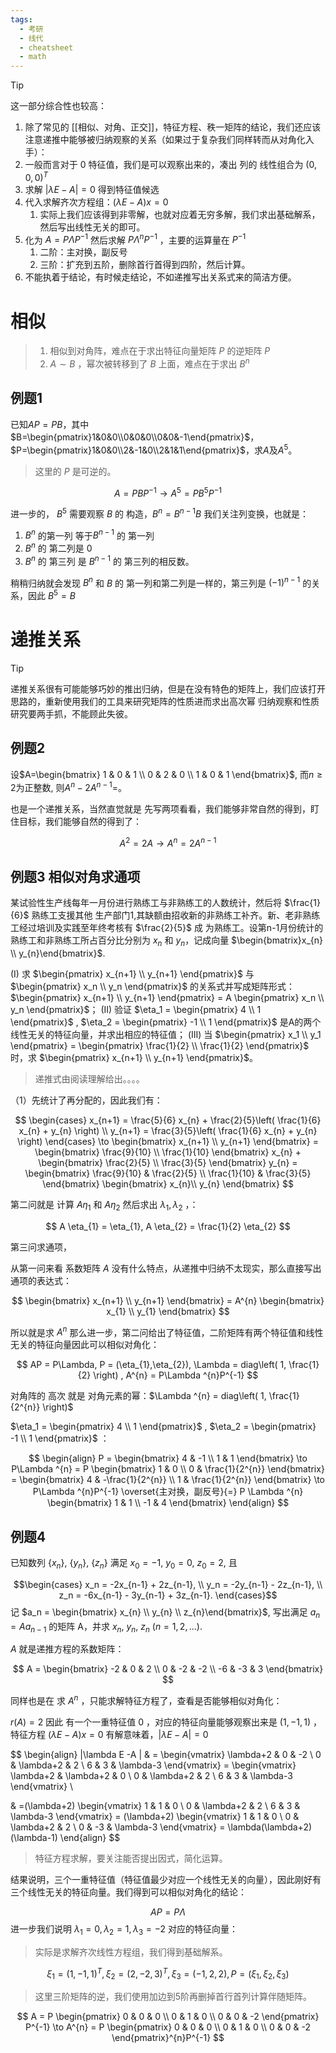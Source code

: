 ```yaml
---
tags:
  - 考研
  - 线代
  - cheatsheet
  - math
---
```

> [!tip]
> 这一部分综合性也较高：
> 1. 除了常见的 [[相似、对角、正交]]，特征方程、秩一矩阵的结论，我们还应该注意递推中能够被归纳观察的关系（如果过于复杂我们同样转而从对角化入手）： 
> 	1. 一般而言对于 $0$ 特征值，我们是可以观察出来的，凑出 列的 线性组合为 $(0,0,0)^{T}$  
> 	2. 求解 $|\lambda E -A| = 0$ 得到特征值候选
> 	3. 代入求解齐次方程组：$(\lambda E-A)x= 0$ 
> 		1. 实际上我们应该得到非零解，也就对应着无穷多解，我们求出基础解系，然后写出线性无关的即可。
> 	4. 化为 $A = P\Lambda P^{-1}$ 然后求解  $P\Lambda ^{n}P^{-1}$  ，主要的运算量在 $P^{-1}$ 
> 		1. 二阶：主对换，副反号
> 		2. 三阶：扩充到五阶，删除首行首得到四阶，然后计算。
> 2. 不能执着于结论，有时候走结论，不如递推写出关系式来的简洁方便。
# 相似

> 1. 相似到对角阵，难点在于求出特征向量矩阵 $P$ 的逆矩阵 $P$
> 2. $A \sim B$  ，幂次被转移到了 $B$ 上面，难点在于求出 $B^{n}$

## 例题1
已知$AP=PB$，其中$B=\begin{pmatrix}1&0&0\\0&0&0\\0&0&-1\end{pmatrix}$，$P=\begin{pmatrix}1&0&0\\2&-1&0\\2&1&1\end{pmatrix}$，求$A$及$A^5$。

> 这里的 $P$ 是可逆的。 

$$
A = PBP^{-1} \to A^{5} = PB^{5}P^{-1}
$$

进一步的， $B^{5}$ 需要观察 $B$ 的 构造，$B^{n} = B^{n-1} B$    我们关注列变换，也就是：

1. $B^{n}$ 的第一列 等于$B^{n-1}$ 的 第一列
2. $B^{n}$ 的 第二列是 $0$
3. $B^{n}$ 的 第三列 是 $B^{n-1}$ 的 第三列的相反数。

稍稍归纳就会发现 $B^{n}$ 和 $B$ 的 第一列和第二列是一样的，第三列是 $(-1)^{n-1}$    的关系，因此 $B^{5} = B$ 

# 递推关系

> [!tip]
> 递推关系很有可能能够巧妙的推出归纳，但是在没有特色的矩阵上，我们应该打开思路的，重新使用我们的工具来研究矩阵的性质进而求出高次幂
> 归纳观察和性质研究要两手抓，不能顾此失彼。



## 例题2

设$A=\begin{bmatrix} 1 & 0 & 1 \\ 0 & 2 & 0 \\ 1 & 0 & 1 \end{bmatrix}$, 而$n \geq 2$为正整数, 则$A^n - 2A^{n-1} =$。


也是一个递推关系，当然直觉就是 先写两项看看，我们能够非常自然的得到，盯住目标，我们能够自然的得到了：

$$
A^{2} = 2A \to A^{n} = 2A^{n-1}
$$

## 例题3 相似对角求通项

某试验性生产线每年一月份进行熟练工与非熟练工的人数统计，然后将 $\frac{1}{6}$ 熟练工支援其他
生产部门1,其缺额由招收新的非熟练工补齐。新、老非熟练工经过培训及实践至年终考核有 $\frac{2}{5}$ 成
为熟练工。设第n-1月份统计的熟练工和非熟练工所占百分比分别为 $x_n$ 和 $y_n$，记成向量 $\begin{bmatrix}x_{n} \\ y_{n}\end{bmatrix}$.

(I) 求 $\begin{pmatrix} x_{n+1} \\ y_{n+1} \end{pmatrix}$ 与 $\begin{pmatrix} x_n \\ y_n \end{pmatrix}$ 的关系式并写成矩阵形式：$\begin{pmatrix} x_{n+1} \\ y_{n+1} \end{pmatrix} = A \begin{pmatrix} x_n \\ y_n \end{pmatrix}$；
(II) 验证 $\eta_1 = \begin{pmatrix} 4 \\ 1 \end{pmatrix}$ , $\eta_2 = \begin{pmatrix} -1 \\ 1 \end{pmatrix}$ 是A的两个线性无关的特征向量，并求出相应的特征值；
(III) 当 $\begin{pmatrix} x_1 \\ y_1 \end{pmatrix} = \begin{pmatrix} \frac{1}{2} \\ \frac{1}{2} \end{pmatrix}$ 时，求 $\begin{pmatrix} x_{n+1} \\ y_{n+1} \end{pmatrix}$。


> 递推式由阅读理解给出。。。。

（1）先统计了再分配的，因此我们有：

$$
\begin{cases}
x_{n+1} = \frac{5}{6} x_{n} + \frac{2}{5}\left( \frac{1}{6} x_{n} + y_{n} \right) \\
y_{n+1} = \frac{3}{5}\left( \frac{1}{6} x_{n} + y_{n} \right)
\end{cases} \to \begin{bmatrix}
x_{n+1} \\
y_{n+1} 
\end{bmatrix} = \begin{bmatrix}
\frac{9}{10} \\
\frac{1}{10}
\end{bmatrix} x_{n} + \begin{bmatrix} 
\frac{2}{5} \\
\frac{3}{5}
\end{bmatrix} y_{n} = \begin{bmatrix}
\frac{9}{10} & \frac{2}{5} \\
\frac{1}{10} & \frac{3}{5}
\end{bmatrix}  \begin{bmatrix}
x_{n}\\
 y_{n}
 \end{bmatrix}
$$


第二问就是 计算 $A \eta_{1}$ 和 $A \eta_{2}$   然后求出 $\lambda_{1},\lambda_{2}$ ，：

$$
A \eta_{1} = \eta_{1}, A \eta_{2} = \frac{1}{2} \eta_{2}
$$

第三问求通项，

从第一问来看 系数矩阵 $A$ 没有什么特点，从递推中归纳不太现实，那么直接写出通项的表达式：

$$
\begin{bmatrix}
x_{n+1}  \\
y_{n+1}
\end{bmatrix} = A^{n} \begin{bmatrix}
x_{1} \\
y_{1}
\end{bmatrix}
$$

所以就是求 $A^{n}$  那么进一步，第二问给出了特征值，二阶矩阵有两个特征值和线性无关的特征向量因此可以相似对角化：

$$
AP = P\Lambda, P = (\eta_{1},\eta_{2}), \Lambda = diag\left( 1, \frac{1}{2} \right) , A^{n} = P\Lambda ^{n}P^{-1}
$$

对角阵的 高次 就是 对角元素的幂：$\Lambda ^{n} = diag\left( 1, \frac{1}{2^{n}} \right)$ 



$\eta_1 = \begin{pmatrix} 4 \\ 1 \end{pmatrix}$ , $\eta_2 = \begin{pmatrix} -1 \\ 1 \end{pmatrix}$ ：

$$
\begin{align}
P = \begin{bmatrix}
4 &  -1  \\
1 & 1
\end{bmatrix} \to P\Lambda ^{n} = P \begin{bmatrix}
1 & 0 \\
0 & \frac{1}{2^{n}}
\end{bmatrix} = \begin{bmatrix}
4 & -\frac{1}{2^{n}} \\
1 & \frac{1}{2^{n}}
\end{bmatrix} \to P\Lambda ^{n}P^{-1} \overset{主对换，副反号}{=} P \Lambda ^{n} \begin{bmatrix}
1 & 1 \\
-1 & 4
\end{bmatrix}
\end{align}
$$

## 例题4

已知数列 $\{x_n\}$, $\{y_n\}$, $\{z_n\}$ 满足 $x_0 = -1$, $y_0 = 0$, $z_0 = 2$, 且

$$\begin{cases}
x_n = -2x_{n-1} + 2z_{n-1}, \\
y_n = -2y_{n-1} - 2z_{n-1}, \\
z_n = -6x_{n-1} - 3y_{n-1} + 3z_{n-1}.
\end{cases}$$
记 $a_n =  \begin{bmatrix} x_{n} \\ y_{n} \\ z_{n}\end{bmatrix}$, 写出满足 $a_n = Aa_{n-1}$ 的矩阵 A，并求 $x_n$, $y_n$, $z_n$ ($n=1, 2, \dots$).

$A$ 就是递推方程的系数矩阵：

$$
A = \begin{bmatrix}
-2 & 0 & 2 \\
0 & -2 & -2  \\
-6 & -3 & 3
\end{bmatrix}
$$

同样也是在 求 $A^{n}$ ，只能求解特征方程了，查看是否能够相似对角化：

$r(A) = 2$ 因此 有一个一重特征值 $0$ ，对应的特征向量能够观察出来是 $(1,-1,1)$ ，特征方程 $(\lambda E - A)x = 0$ 有解意味着，$|\lambda E - A| =0$ 

$$
\begin{align}
|\lambda E -A |  & = \begin{vmatrix}
\lambda+2 & 0 & -2 \\
0 & \lambda+2 & 2 \\
6 & 3 & \lambda-3
\end{vmatrix} = \begin{vmatrix}
\lambda+2 & \lambda+2 & 0 \\
0 & \lambda+2 & 2 \\
6 & 3 & \lambda-3
\end{vmatrix}  \\

 & =(\lambda+2) \begin{vmatrix}
1 & 1 & 0 \\
0 & \lambda+2 & 2 \\
6 & 3 & \lambda-3
\end{vmatrix} = (\lambda+2) \begin{vmatrix}
1 & 1 & 0 \\
0 & \lambda+2 & 2 \\
0 & -3 & \lambda-3
\end{vmatrix}
= \lambda(\lambda+2)(\lambda-1)
\end{align}
$$

> 特征方程求解，要关注能否提出因式，简化运算。

结果说明，三个一重特征值（特征值最少对应一个线性无关的向量），因此刚好有三个线性无关的特征向量。我们得到可以相似对角化的结论：

$$
AP = P\Lambda
$$ 
进一步我们说明 $\lambda_{1}= 0, \lambda_{2}=1,\lambda_{3}=-2$ 对应的特征向量：

> 实际是求解齐次线性方程组，我们得到基础解系。

$$
\xi_{1} = (1,-1,1)^{T}, \xi_{2} = (2,-2,3)^{T},\xi_{3} = (-1,2,2), P = (\xi_{1},\xi_{2},\xi_{3})
$$

> 这里三阶矩阵的逆，我们使用加边到5阶再删掉首行首列计算伴随矩阵。

$$
A = P \begin{pmatrix}
0 & 0 & 0 \\
0 & 1 & 0 \\
0 & 0 & -2
\end{pmatrix} P^{-1} \to A^{n} = P \begin{pmatrix}
0 & 0 & 0 \\
0 & 1 & 0 \\
0 & 0 & -2
\end{pmatrix}^{n}P^{-1}
$$








